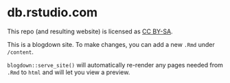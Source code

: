 # db.rstudio.com

This repo (and resulting website) is licensed as [CC BY-SA](LICENSE.md).

This is a blogdown site. To make changes, you can add a new `.Rmd` under `/content`.

`blogdown::serve_site()` will automatically re-render any pages needed from `.Rmd` to `html` and will let you view a preview. 